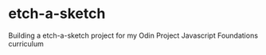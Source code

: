 # etch-a-sketch

Building a etch-a-sketch project for my Odin Project Javascript Foundations curriculum